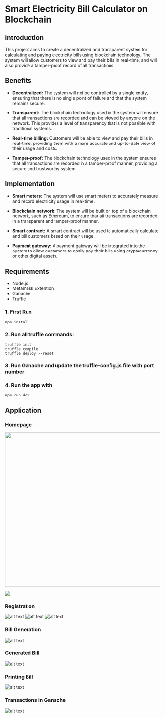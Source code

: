 # Smart Electricity Bill Calculator on Blockchain

## Introduction

This project aims to create a decentralized and transparent system for calculating and paying electricity bills using blockchain technology. The system will allow customers to view and pay their bills in real-time, and will also provide a tamper-proof record of all transactions.

## Benefits

- **Decentralized:** The system will not be controlled by a single entity, ensuring that there is no single point of failure and that the system remains secure.

- **Transparent:** The blockchain technology used in the system will ensure that all transactions are recorded and can be viewed by anyone on the network. This provides a level of transparency that is not possible with traditional systems.

- **Real-time billing:** Customers will be able to view and pay their bills in real-time, providing them with a more accurate and up-to-date view of their usage and costs.

- **Tamper-proof:** The blockchain technology used in the system ensures that all transactions are recorded in a tamper-proof manner, providing a secure and trustworthy system.

## Implementation

- **Smart meters:** The system will use smart meters to accurately measure and record electricity usage in real-time.

- **Blockchain network:** The system will be built on top of a blockchain network, such as Ethereum, to ensure that all transactions are recorded in a transparent and tamper-proof manner.

- **Smart contract:** A smart contract will be used to automatically calculate and bill customers based on their usage.

- **Payment gateway:** A payment gateway will be integrated into the system to allow customers to easily pay their bills using cryptocurrency or other digital assets.

## Requirements

- Node.js
- Metamask Extention
- Ganache
- Truffle


### 1. First Run

```
npm install
```

### 2. Run all truffle commands:

```
truffle init
truffle compile
truffle deploy --reset
```

### 3. Run Ganache and update the truffle-config.js file with port number


### 4. Run the app with

```
npm run dev
```

## Application

### Homepage 
<img src="https://github.com/rishudahiya/smart-electricity-bill-calculator-blockchain/blob/main/screenshots/1.png" width="1000" height="500">
<!-- ![alt text](https://github.com/rishudahiya/smart-electricity-bill-calculator-blockchain/blob/main/screenshots/1.png) -->

![](https://github.com/rishudahiya/smart-electricity-bill-calculator-blockchain/blob/main/screenshots/2.png)

### Registration 
![alt text](https://github.com/rishudahiya/smart-electricity-bill-calculator-blockchain/blob/main/screenshots/3.png)
![alt text](https://github.com/rishudahiya/smart-electricity-bill-calculator-blockchain/blob/main/screenshots/4.png)
![alt text](https://github.com/rishudahiya/smart-electricity-bill-calculator-blockchain/blob/main/screenshots/5.png)

### Bill Generation 
![alt text](https://github.com/rishudahiya/smart-electricity-bill-calculator-blockchain/blob/main/screenshots/6.png)

### Generated Bill
![alt text](https://github.com/rishudahiya/smart-electricity-bill-calculator-blockchain/blob/main/screenshots/7.png)
### Printing Bill
![alt text](https://github.com/rishudahiya/smart-electricity-bill-calculator-blockchain/blob/main/screenshots/8.jpg)
### Transactions in Ganache
![alt text](https://github.com/rishudahiya/smart-electricity-bill-calculator-blockchain/blob/main/screenshots/9.jpg)




